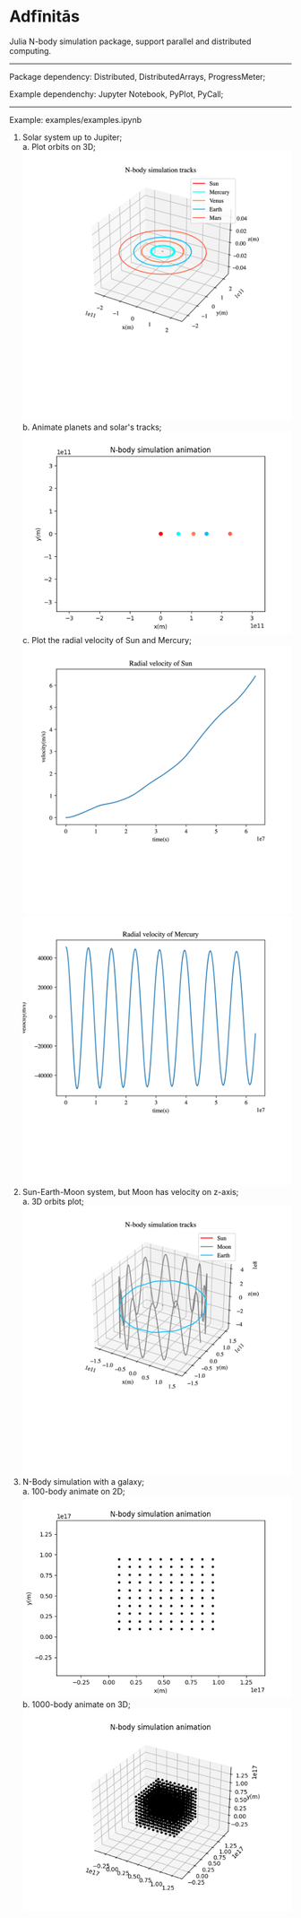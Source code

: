 # Adfīnitās

Julia N-body simulation package, support parallel and distributed computing.  

* * *  

Package dependency: Distributed, DistributedArrays, ProgressMeter;

Example dependenchy: Jupyter Notebook, PyPlot, PyCall;

* * *  

Example: examples/examples.ipynb

1. Solar system up to Jupiter;  
    a. Plot orbits on 3D;  
        ![solar system orbits 3D](examples/Result/position.svg.png)  
    b. Animate planets and solar's tracks;  
        ![animate solar system orbits](examples/Result/animePosition.gif)  
    c. Plot the radial velocity of Sun and Mercury;  
        ![radial velosity of Sun](examples/Result/SunRadialVelocity.svg.png)  
        ![radial velosity of Mercury](examples/Result/MercuryRadialVelocity.svg.png)  
2. Sun-Earth-Moon system, but Moon has velocity on z-axis;  
    a. 3D orbits plot;  
        ![Sun-Earth-Moon system orbits 3D](examples/Result/MoonPosition.svg.png)  
3. N-Body simulation with a galaxy;  
    a. 100-body animate on 2D;  
        ![100-body animation 2D](examples/Result/anime2DGalaxyPosition.gif)  
    b. 1000-body animate on 3D;  
        ![1000-body animation 3D](examples/Result/animeGalaxyPosition.gif)  
